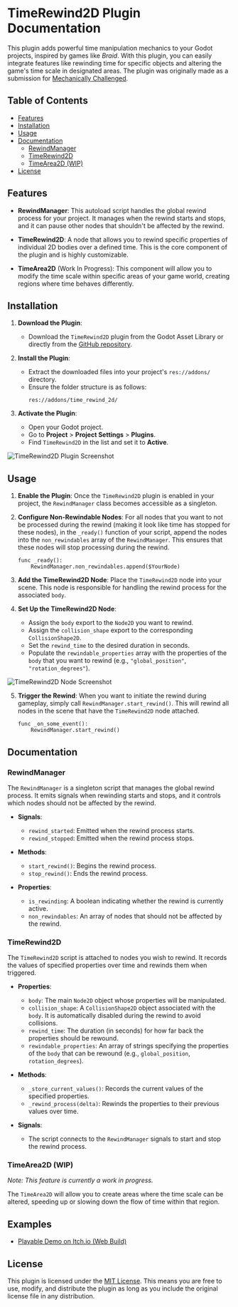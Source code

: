# TimeRewind2D Plugin Documentation

This plugin adds powerful time manipulation mechanics to your Godot projects, inspired by games like *Braid*. With this plugin, you can easily integrate features like rewinding time for specific objects and altering the game's time scale in designated areas. The plugin was originally made as a submission for [Mechanically Challenged](https://itch.io/jam/mechanically-challenged-august-2024).

## Table of Contents
- [Features](#features)
- [Installation](#installation)
- [Usage](#usage)
- [Documentation](#documentation)
  - [RewindManager](#rewindmanager)
  - [TimeRewind2D](#timerewind2d)
  - [TimeArea2D (WIP)](#TimeArea2D)
- [License](#license)

## Features

- **RewindManager**: This autoload script handles the global rewind process for your project. It manages when the rewind starts and stops, and it can pause other nodes that shouldn't be affected by the rewind.
  
- **TimeRewind2D**: A node that allows you to rewind specific properties of individual 2D bodies over a defined time. This is the core component of the plugin and is highly customizable.

- **TimeArea2D** (Work In Progress): This component will allow you to modify the time scale within specific areas of your game world, creating regions where time behaves differently.

## Installation

1. **Download the Plugin**:
   - Download the `TimeRewind2D` plugin from the Godot Asset Library or directly from the [GitHub repository](#).

2. **Install the Plugin**:
   - Extract the downloaded files into your project's `res://addons/` directory.
   - Ensure the folder structure is as follows:
     ```
     res://addons/time_rewind_2d/
     ```

3. **Activate the Plugin**:
   - Open your Godot project.
   - Go to **Project** > **Project Settings** > **Plugins**.
   - Find `TimeRewind2D` in the list and set it to **Active**.

![TimeRewind2D Plugin Screenshot](https://raw.githubusercontent.com/ImTani/godot-time-rewind-2d/main/docs/media/plugin_window.png)

## Usage

1. **Enable the Plugin**: Once the `TimeRewind2D` plugin is enabled in your project, the `RewindManager` class becomes accessible as a singleton.
 
2. **Configure Non-Rewindable Nodes**: For all nodes that you want to not be processed during the rewind (making it look like time has stopped for these nodes), in the `_ready()` function of your script, append the nodes into the `non_rewindables` array of the `RewindManager`. This ensures that these nodes will stop processing during the rewind.

   ```gdscript
   func _ready():
       RewindManager.non_rewindables.append($YourNode)
   ```

3. **Add the TimeRewind2D Node**: Place the `TimeRewind2D` node into your scene. This node is responsible for handling the rewind process for the associated `body`.

4. **Set Up the TimeRewind2D Node**:
   - Assign the `body` export to the `Node2D` you want to rewind.
   - Assign the `collision_shape` export to the corresponding `CollisionShape2D`.
   - Set the `rewind_time` to the desired duration in seconds.
   - Populate the `rewindable_properties` array with the properties of the `body` that you want to rewind (e.g., `"global_position"`, `"rotation_degrees"`).

  ![TimeRewind2D Node Screenshot](https://raw.githubusercontent.com/ImTani/godot-time-rewind-2d/main/docs/media/time_rewind_2d.png)

5. **Trigger the Rewind**: When you want to initiate the rewind during gameplay, simply call `RewindManager.start_rewind()`. This will rewind all nodes in the scene that have the `TimeRewind2D` node attached.

   ```gdscript
   func _on_some_event():
       RewindManager.start_rewind()
   ```

## Documentation

### RewindManager

The `RewindManager` is a singleton script that manages the global rewind process. It emits signals when rewinding starts and stops, and it controls which nodes should not be affected by the rewind.

- **Signals**:
  - `rewind_started`: Emitted when the rewind process starts.
  - `rewind_stopped`: Emitted when the rewind process stops.

- **Methods**:
  - `start_rewind()`: Begins the rewind process.
  - `stop_rewind()`: Ends the rewind process.

- **Properties**:
  - `is_rewinding`: A boolean indicating whether the rewind is currently active.
  - `non_rewindables`: An array of nodes that should not be affected by the rewind.

### TimeRewind2D

The `TimeRewind2D` script is attached to nodes you wish to rewind. It records the values of specified properties over time and rewinds them when triggered.

- **Properties**:
  - `body`: The main `Node2D` object whose properties will be manipulated.
  - `collision_shape`: A `CollisionShape2D` object associated with the `body`. It is automatically disabled during the rewind to avoid collisions.
  - `rewind_time`: The duration (in seconds) for how far back the properties should be rewound.
  - `rewindable_properties`: An array of strings specifying the properties of the `body` that can be rewound (e.g., `global_position`, `rotation_degrees`).

- **Methods**:
  - `_store_current_values()`: Records the current values of the specified properties.
  - `_rewind_process(delta)`: Rewinds the properties to their previous values over time.

- **Signals**:
  - The script connects to the `RewindManager` signals to start and stop the rewind process.

### TimeArea2D (WIP)

*Note: This feature is currently a work in progress.*

The `TimeArea2D` will allow you to create areas where the time scale can be altered, speeding up or slowing down the flow of time within that region.

## Examples

- [Playable Demo on Itch.io (Web Build)](https://infinitani.itch.io/time-manipulation)


## License

This plugin is licensed under the [MIT License](LICENSE). This means you are free to use, modify, and distribute the plugin as long as you include the original license file in any distribution.
